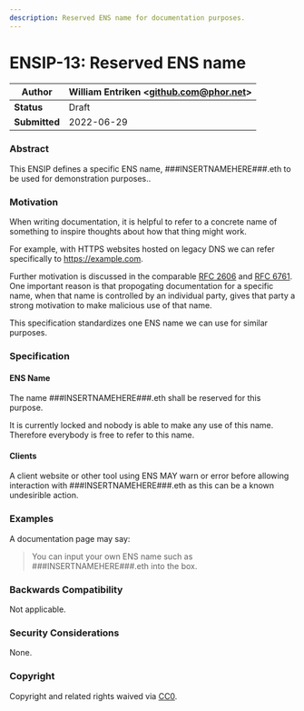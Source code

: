 ```yaml
---
description: Reserved ENS name for documentation purposes.
---
```


# ENSIP-13: Reserved ENS name

| **Author**    | William Entriken \<github.com@phor.net> |
| ------------- | --------------------------------------- |
| **Status**    | Draft                                   |
| **Submitted** | 2022-06-29                              |

### Abstract

This ENSIP defines a specific ENS name, ###INSERTNAMEHERE###.eth to be used for demonstration purposes..

### Motivation

When writing documentation, it is helpful to refer to a concrete name of something to inspire thoughts about how that thing might work.

For example, with HTTPS websites hosted on legacy DNS we can refer specifically to https://example.com.

Further motivation is discussed in the comparable [RFC 2606](https://www.rfc-editor.org/rfc/rfc2606.html) and [RFC 6761](https://www.rfc-editor.org/rfc/rfc6761.html). One important reason is that propogating documentation for a specific name, when that name is controlled by an individual party, gives that party a strong motivation to make malicious use of that name.

This specification standardizes one ENS name we can use for similar purposes.

### Specification

#### ENS Name

The name ###INSERTNAMEHERE###.eth shall be reserved for this purpose.

It is currently locked and nobody is able to make any use of this name. Therefore everybody is free to refer to this name.

#### Clients

A client website or other tool using ENS MAY warn or error before allowing interaction with ###INSERTNAMEHERE###.eth as this can be a known undesirible action.

### Examples

A documentation page may say:

> You can input your own ENS name such as ###INSERTNAMEHERE###.eth into the box.

### Backwards Compatibility

Not applicable.

### Security Considerations

None.

### Copyright

Copyright and related rights waived via [CC0](https://creativecommons.org/publicdomain/zero/1.0/).
